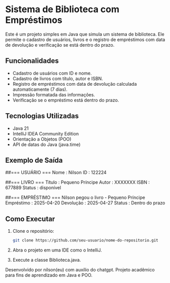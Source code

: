 # Sistema de Biblioteca com Empréstimos

Este é um projeto simples em Java que simula um sistema de biblioteca. Ele permite o cadastro de usuários, livros e o registro de empréstimos com data de devolução e verificação se está dentro do prazo.

## Funcionalidades

- Cadastro de usuários com ID e nome.
- Cadastro de livros com título, autor e ISBN.
- Registro de empréstimos com data de devolução calculada automaticamente (7 dias).
- Impressão formatada das informações.
- Verificação se o empréstimo está dentro do prazo.

## Tecnologias Utilizadas

- Java 21
- IntelliJ IDEA Community Edition
- Orientação a Objetos (POO)
- API de datas do Java (java.time)

## Exemplo de Saída

##=== USUÁRIO === 
Nome : Nilson ID   : 122224

##=== LIVRO === 
Título : Pequeno Príncipe 
Autor  : XXXXXXX
ISBN   : 677889 
Status : disponível

##=== EMPRÉSTIMO === 
Nilson pegou o livro - Pequeno Príncipe
Empréstimo : 2025-04-20 
Devolução  : 2025-04-27 
Status     : Dentro do prazo

## Como Executar

1. Clone o repositório:
   ```bash
   git clone https://github.com/seu-usuario/nome-do-repositorio.git

2. Abra o projeto em uma IDE como o IntelliJ.


3. Execute a classe Biblioteca.java.


Desenvolvido por nilson(eu) com auxílio do chatgpt. Projeto acadêmico para fins de aprendizado em Java e POO.

